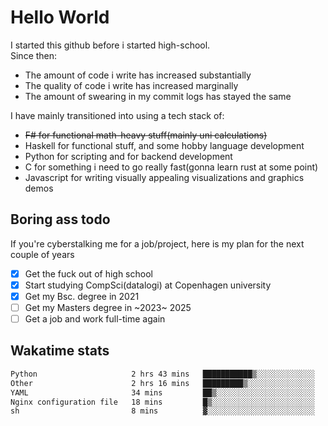 # Hello World

I started this github before i started high-school.  
Since then:
- The amount of code i write has increased substantially
- The quality of code i write has increased marginally
- The amount of swearing in my commit logs has stayed the same

I have mainly transitioned into using a tech stack of:
- ~~F# for functional math-heavy stuff(mainly uni calculations)~~
- Haskell for functional stuff, and some hobby language development
- Python for scripting and for backend development
- C for something i need to go really fast(gonna learn rust at some point)
- Javascript for writing visually appealing visualizations and graphics demos

## Boring ass todo
If you're cyberstalking me for a job/project, here is my plan for the next couple of years
- [x] Get the fuck out of high school
- [x] Start studying CompSci(datalogi) at Copenhagen university
- [x] Get my Bsc. degree in 2021
- [ ] Get my Masters degree in ~2023~ 2025
- [ ] Get a job and work full-time again

## Wakatime stats
<!--START_SECTION:waka-->

```txt
Python                     2 hrs 43 mins   ███████████▒░░░░░░░░░░░░░   45.09 %
Other                      2 hrs 16 mins   █████████▒░░░░░░░░░░░░░░░   37.51 %
YAML                       34 mins         ██▒░░░░░░░░░░░░░░░░░░░░░░   09.45 %
Nginx configuration file   18 mins         █▒░░░░░░░░░░░░░░░░░░░░░░░   04.97 %
sh                         8 mins          ▓░░░░░░░░░░░░░░░░░░░░░░░░   02.30 %
```

<!--END_SECTION:waka-->
